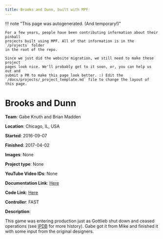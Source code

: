 ```yaml
---
title: Brooks and Dunn, built with MPF
---
```


<!-- This file is used as the template for all the individual project pages. -->

!!! note "This page was autogenerated. (And temporary!)"

    For a few years, people have been contributing information about their pinball
    projects built using MPF. All of that information is in the `/projects` folder
    in the root of the repo.

    Since we just did the website migration, we still need to make these project
    pages look nice. We'll probably get to it soon, or, you can help us out and
    submit a PR to make this page look better. :) Edit the
    `/docs/projects/_project_template.md` file to change the layout of this page.

# Brooks and Dunn

**Team**: Gabe Knuth and Brian Madden

**Location**: Chicago, IL, USA

**Started**: 2016-09-07

**Finished**: 2017-04-02

**Images**: None

**Project type**: None

**YouTube Video IDs**: None

**Documentation Link**: [Here](https://pinside.com/pinball/forum/topic/brooks-dunn)


**Code Link**: [Here](https://github.com/GabeKnuth/BnD)



**Controller**: FAST

**Description**:


This game was entering production just as Gottlieb shut down and ceased operations (see [IPDB](https://www.ipdb.org/machine.cgi?id=4008) for more history). Gabe got it from Mike and finished it with some input from the original designers.


<!-- Note, do not edit this file directly, as it will be overwritten when the list is regenerated.

To edit information about a project, edit the project's YAML file in the `/projects` folder. (Off the
root of the repo, not this folder which is `/www/projects`.)

To edit the look and feel or layout of this page, edit the `_project_template.md` file in the `/www/projects` folder. -->